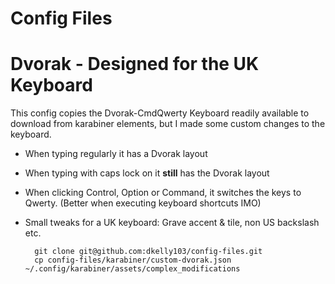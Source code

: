 # Config Files


# Dvorak - Designed for the UK Keyboard

This config copies the Dvorak-CmdQwerty Keyboard readily available to download from karabiner elements, but I made some custom changes to the keyboard.
- When typing regularly it has a Dvorak layout
- When typing with caps lock on it **still** has the Dvorak layout
- When clicking Control, Option or Command, it switches the keys to Qwerty. (Better when executing keyboard shortcuts IMO)
- Small tweaks for a UK keyboard: Grave accent & tile, non US backslash etc.

        git clone git@github.com:dkelly103/config-files.git
        cp config-files/karabiner/custom-dvorak.json ~/.config/karabiner/assets/complex_modifications